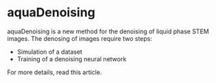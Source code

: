 # aquaDenoising

aquaDenoising is a new method for the denoising of liquid phase STEM images.
The denosing of images require two steps:
- Simulation of a dataset
- Training of a denoising neural network

For more details, read this article.
